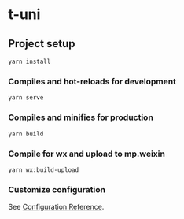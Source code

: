 # t-uni

## Project setup
```
yarn install
```

### Compiles and hot-reloads for development
```
yarn serve
```

### Compiles and minifies for production
```
yarn build
```

### Compile for wx and upload to mp.weixin
```
yarn wx:build-upload
```

### Customize configuration
See [Configuration Reference](https://cli.vuejs.org/config/).
